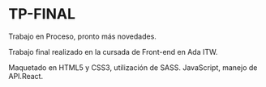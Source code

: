 # TP-FINAL

Trabajo en Proceso, pronto más novedades.

Trabajo final realizado en la cursada de Front-end en Ada ITW.

Maquetado en HTML5 y CSS3, utilización de SASS. JavaScript, manejo de API.React.

